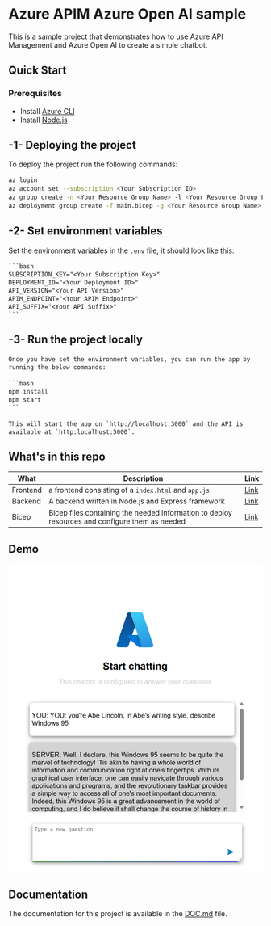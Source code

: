# Azure APIM Azure Open AI sample

This is a sample project that demonstrates how to use Azure API Management and Azure Open AI to create a simple chatbot.

## Quick Start

### Prerequisites

-  Install [Azure CLI](https://docs.microsoft.com/en-us/cli/azure/install-azure-cli)
- Install [Node.js](https://nodejs.org/en/download/)

## -1- Deploying the project

To deploy the project run the following commands:

```bash
az login
az account set --subscription <Your Subscription ID>
az group create -n <Your Resource Group Name> -l <Your Resource Group Location>
az deployment group create -f main.bicep -g <Your Resource Group Name>
```

## -2- Set environment variables

Set the environment variables in the `.env` file, it should look like this:

    ```bash
    SUBSCRIPTION_KEY="<Your Subscription Key>"
    DEPLOYMENT_ID="<Your Deployment ID>"
    API_VERSION="<Your API Version>"
    APIM_ENDPOINT="<Your APIM Endpoint>"
    API_SUFFIX="<Your API Suffix>"
    ```

## -3- Run the project locally

    Once you have set the environment variables, you can run the app by running the below commands:

    ```bash
    npm install
    npm start
    ```

    This will start the app on `http://localhost:3000` and the API is available at `http:localhost:5000`.

## What's in this repo

|What  |Description  | Link |
|---------|---------|--|
|Frontend     | a frontend consisting of a `index.html` and `app.js` | [Link](./src/web/)        |
|Backend     | A backend written in Node.js and Express framework | [Link](./src/api/)        |
|Bicep     | Bicep files containing the needed information to deploy resources and configure them as needed        | [Link](./main.bicep) |

## Demo

![App running](./apim.png)

## Documentation

The documentation for this project is available in the [DOC.md](./DOC.md) file.